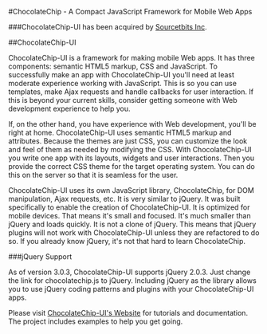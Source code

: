 #ChocolateChip - A Compact JavaScript Framework for Mobile Web Apps

###ChocolateChip-UI has been acquired by [Sourcetbits Inc](http://www.sourcebits.com).

##ChocolateChip-UI

ChocolateChip-UI is a framework for making mobile Web apps. It has three components: semantic HTML5 markup, CSS and JavaScript. To successfully make an app with ChocolateChip-UI you'll need at least moderate experience working with JavaScript. This is so you can use templates, make Ajax requests and handle callbacks for user interaction. If this is beyond your current skills, consider getting someone with Web development experience to help you.

If, on the other hand, you have experience with Web development, you'll be right at home. ChocolateChip-UI uses semantic HTML5 markup and attributes. Because the themes are just CSS, you can customize the look and feel of them as needed by modifying the CSS. With ChocolateChip-UI you write one app with its layouts, widgets and user interactions. Then you provide the correct CSS theme for the target operating system. You can do this on the server so that it is seamless for the user.

ChocolateChip-UI uses its own JavaScript library, ChocolateChip, for DOM manipulation, Ajax requests, etc. It is very similar to jQuery. It was built specifically to enable the creation of ChocolateChip-UI. It is optimized for mobile devices. That means it's small and focused. It's much smaller than jQuery and loads quickly. It is not a clone of jQuery. This means that jQuery plugins will not work with ChocolateChip-UI unless they are refactored to do so. If you already know jQuery, it's not that hard to learn ChocolateChip.

###jQuery Support

As of version 3.0.3, ChocolateChip-UI supports jQuery 2.0.3. Just change the link for chocolatechip.js to jQuery. Including jQuery as the library allows you to use jQuery coding patterns and plugins with your ChocolateChip-UI apps.

Please visit [ChocolateChip-UI's Website](http://chocolatechip-ui.com) for tutorials and documentation. The project includes examples to help you get going.

